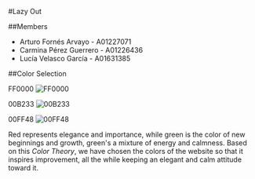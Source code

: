 #Lazy Out

##Members
  * Arturo Fornés Arvayo - A01227071
  * Carmina Pérez Guerrero - A01226436
  * Lucía Velasco García - A01631385

##Color Selection

FF0000
![FF0000](http://i.imgur.com/qmxabeV.png)

00B233
![00B233](http://i.imgur.com/DLB19IL.png)

00FF48
![00FF48](http://i.imgur.com/lsT10DQ.png)

Red represents elegance and importance, while green is the color of new beginnings and growth, green's a mixture of energy and calmness. Based on this *Color Theory*, we have chosen the colors of the website so that it inspires improvement, all the while keeping an elegant and calm attitude toward it.
